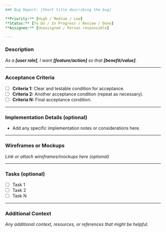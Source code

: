 ```yaml
---
### Bug Report: [Short title describing the bug]

**Priority:** [High / Medium / Low]  
**Status:** [To Do / In Progress / Review / Done]  
**Assignee:** [Unassigned / Person responsible]

---
```


### Description

_As a **[user role]**, I want **[feature/action]** so that **[benefit/value]**._

---

### Acceptance Criteria

- [ ] **Criteria 1:** Clear and testable condition for acceptance.
- [ ] **Criteria 2:** Another acceptance condition (repeat as necessary).
- [ ] **Criteria N:** Final acceptance condition.

---

### Implementation Details (optional)

- Add any specific implementation notes or considerations here.

---

### Wireframes or Mockups

_Link or attach wireframes/mockups here (optional)_

---

### Tasks (optional)

- [ ] Task 1
- [ ] Task 2
- [ ] Task N

---

### Additional Context

_Any additional context, resources, or references that might be helpful._
